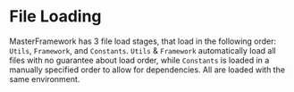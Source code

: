 # File Loading

MasterFramework has 3 file load stages, that load in the following order: `Utils`, `Framework`, and `Constants`. `Utils` & `Framework` automatically load all files with no guarantee about load order, while `Constants` is loaded in a manually specified order to allow for dependencies. All are loaded with the same environment.